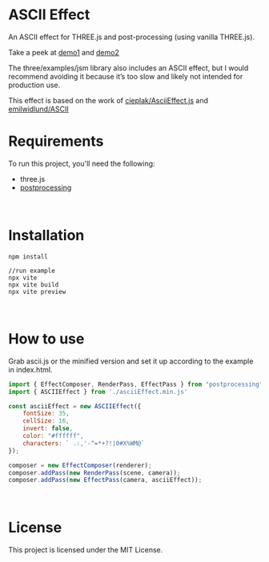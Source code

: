 # ASCII Effect

An ASCII effect for THREE.js and post-processing (using vanilla THREE.js).

Take a peek at [demo1](https://isladjan.com/works/ascii1/) and [demo2](https://isladjan.com/works/ascii2/)

The three/examples/jsm library also includes an ASCII effect, but I would recommend avoiding it because it’s too slow and likely not intended for production use.

This effect is based on the work of [cieplak/AsciiEffect.js](https://gist.github.com/cieplak/0f1f615b0f245cccbea34c15d8d09cb6) and [emilwidlund/ASCII](https://github.com/emilwidlund/ASCII)
<br />

# Requirements
To run this project, you'll need the following:
- three.js
- [postprocessing](https://github.com/pmndrs/postprocessing)
<br />


# Installation
``` 
npm install

//run example
npx vite
npx vite build
npx vite preview
```
<br />


# How to use
Grab ascii.js or the minified version and set it up according to the example in index.html.
```javascript
import { EffectComposer, RenderPass, EffectPass } from "postprocessing";
import { ASCIIEffect } from './asciiEffect.min.js' 

const asciiEffect = new ASCIIEffect({ 
    fontSize: 35, 
    cellSize: 16,
    invert: false, 
    color: "#ffffff", 
    characters: ` .:,'-^=*+?!|0#X%WM@`
});

composer = new EffectComposer(renderer);
composer.addPass(new RenderPass(scene, camera));
composer.addPass(new EffectPass(camera, asciiEffect));
```
<br />

# License
This project is licensed under the MIT License.